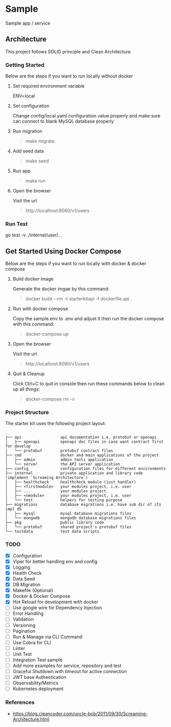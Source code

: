 # Sample

Sample app / service

## Architecture

This project follows SOLID principle and Clean Architecture

### Getting Started

Below are the steps if you want to run locally without docker

1. Set required environment variable

   ENV=local

2. Set configuration

   Change config/local.yaml configuration value properly
   and make sure can connect to blank MySQL database properly

3. Run migration

   > make migrate

4. Add seed data

   > make seed

5. Run app

   > make run

6. Open the browser

   Visit the url

   > http://localhost:8080/v1/users

### Run Test

go test -v ./internal/user/...

## Get Started Using Docker Compose

Below are the steps if you want to run locally with docker & docker compose

1. Build docker image

   Generate the docker imgae by this command:

   > docker build --rm -t starterkitapi -f dockerfile.api .

2. Run with docker compose

   Copy the sample.env to .env and adjust it then run the docker compose with this command:

   > docker-compose up

3. Open the browser

   Visit the url

   > http://localhost:8080/v1/users

4. Quit & Cleanup

   Click Ctrl+C to quit in console then run these commands below to clean up all things:

   > docker-compose rm -v

### Project Structure

The starter kit uses the following project layout:

```
.
├── api					api documentation i.e. protobuf or openapi
│   ├── openapi			openapi doc files in case want contract first for develop
│   └── protobuf		protobuf contract files
├── cmd					docker and main applications of the project
│   ├── admin			admin tools application
│   └── server			the API server application
├── config				configuration files for different environments
├── internal			private application and library code (implement `Screaming Architecture`)
│   ├── healthcheck		healthcheck module (just handler)
│   ├── <firstmodule>	your modules project, i.e. user
│   ├── ...				your modules project
│   ├── <nmodule>		your modules project, i.e. user
│   └── test			helpers for testing purpose
├── migrations			database migrations i.e. have sub dir of its impl db
│   ├── mysql			mysql database migrations files
│   └── mongodb			mongodb database migrations files
├── pkg					public library code
│   └── protobuf		shared project's protobuf files
└── testdata			test data scripts
```

### TODO

- [x] Configuration
- [x] Viper for better handling env and config
- [x] Logging
- [x] Health Check
- [x] Data Seed
- [x] DB Migration
- [x] Makefile (Optional)
- [x] Docker & Docker Compose
- [x] Hot Reload for development with docker
- [ ] Use google wire for Dependency Injection
- [ ] Error Handling
- [ ] Validation
- [ ] Versioning
- [ ] Pagination
- [ ] Run & Manage via CLI Command
- [ ] Use Cobra for CLI
- [ ] Linter
- [ ] Unit Test
- [ ] Integration Test sample
- [ ] Add more examples for service, repository and test
- [ ] Graceful Shutdown with timeout for active connection
- [ ] JWT base Authentication
- [ ] Observability/Metrics
- [ ] Kubernetes deployment

### References
- https://blog.cleancoder.com/uncle-bob/2011/09/30/Screaming-Architecture.html